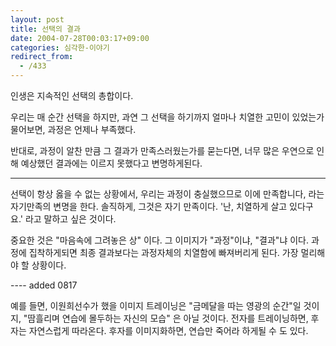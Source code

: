 ```yaml
---
layout: post
title: 선택의 결과
date: 2004-07-28T00:03:17+09:00
categories: 심각한-이야기
redirect_from:
  - /433
---
```


인생은 지속적인 선택의 총합이다.

우리는 매 순간 선택을 하지만, 과연 그 선택을 하기까지 얼마나 치열한 고민이 있었는가 물어보면, 과정은 언제나 부족했다.

반대로, 과정이 알찬 만큼 그 결과가 만족스러웠는가를 묻는다면, 너무 많은 우연으로 인해 예상했던 결과에는 이르지 못했다고 변명하게된다.

<hr />

선택이 항상 옳을 수 없는 상황에서, 우리는 과정이 충실했으므로 이에 만족합니다, 라는 자기만족의 변명을 한다. 솔직하게, 그것은 자기 만족이다. '난, 치열하게 살고 있다구요.' 라고 말하고 싶은 것이다.

중요한 것은 "마음속에 그려놓은 상" 이다. 그 이미지가 "과정"이냐, "결과"냐 이다. 과정에 집착하게되면 최종 결과보다는 과정자체의 치열함에 빠져버리게 된다. 가장 멀리해야 할 상황이다.

---- added 0817

예를 들면, 이원희선수가 했을 이미지 트레이닝은 "금메달을 따는 영광의 순간"일 것이지, "땀흘리며 연습에 몰두하는 자신의 모습" 은 아닐 것이다. 전자를 트레이닝하면, 후자는 자연스럽게 따라온다. 후자를 이미지화하면, 연습만 죽어라 하게될 수 도 있다.
